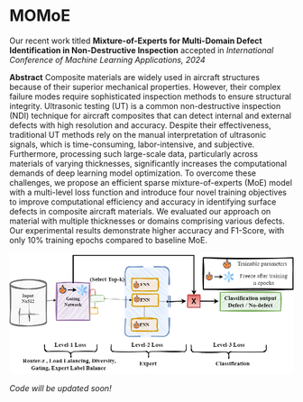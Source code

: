 # MOMoE

Our recent work titled **Mixture-of-Experts for Multi-Domain Defect Identification in Non-Destructive Inspection** accepted in _International Conference of Machine Learning Applications, 2024_

**Abstract** Composite materials are widely used in aircraft structures because of their superior mechanical properties. However, their complex failure modes require sophisticated inspection methods to ensure structural integrity. Ultrasonic testing (UT) is a common non-destructive inspection (NDI) technique for aircraft composites that can detect internal and external defects with high resolution and accuracy. Despite their effectiveness, traditional UT methods rely on the manual interpretation of ultrasonic signals, which is time-consuming, labor-intensive, and subjective. Furthermore, processing such large-scale data, particularly across materials of varying thicknesses, significantly increases the computational demands of deep learning model optimization. To overcome these challenges, we propose an efficient sparse mixture-of-experts (MoE) model with a multi-level loss function and introduce four novel training objectives to improve computational efficiency and accuracy in identifying surface defects in composite aircraft materials. We evaluated our approach on material with multiple thicknesses or domains comprising various defects. Our experimental results demonstrate higher accuracy and F1-Score, with only 10% training epochs compared to baseline MoE.

![Figure](assets/ICMLA_ARCH.png)

_Code will be updated soon!_
